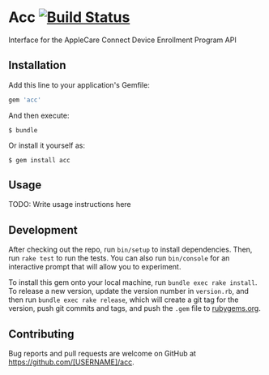# Acc [![Build Status](https://travis-ci.org/nsarno/acc.svg)](https://travis-ci.org/nsarno/acc)

Interface for the AppleCare Connect Device Enrollment Program API

## Installation

Add this line to your application's Gemfile:

```ruby
gem 'acc'
```

And then execute:

    $ bundle

Or install it yourself as:

    $ gem install acc

## Usage

TODO: Write usage instructions here

## Development

After checking out the repo, run `bin/setup` to install dependencies. Then, run `rake test` to run the tests. You can also run `bin/console` for an interactive prompt that will allow you to experiment.

To install this gem onto your local machine, run `bundle exec rake install`. To release a new version, update the version number in `version.rb`, and then run `bundle exec rake release`, which will create a git tag for the version, push git commits and tags, and push the `.gem` file to [rubygems.org](https://rubygems.org).

## Contributing

Bug reports and pull requests are welcome on GitHub at https://github.com/[USERNAME]/acc.

